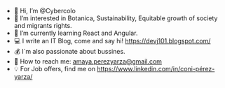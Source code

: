 - 👋 Hi, I’m @Cybercolo
- 👀 I’m interested in Botanica, Sustainability, Equitable growth of society and migrants rights.
- 🌱 I’m currently learning React and Angular.
- 💻 I write an IT Blog, come and say hi! https://devj101.blogspot.com/
- 💰 I`m also passionate about bussines.
- 📩 How to reach me: amaya.perezyarza@gmail.com
- 💡 For Job offers, find me on https://www.linkedin.com/in/coni-pérez-yarza/ 

<!---
Cybercolo/Cybercolo is a ✨ special ✨ repository because its `README.md` (this file) appears on your GitHub profile.
You can click the Preview link to take a look at your changes.
--->
